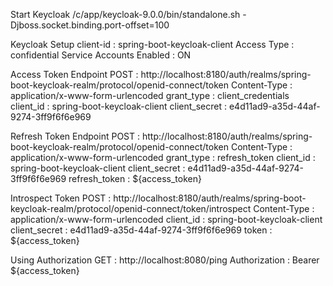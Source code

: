 Start Keycloak
/c/app/keycloak-9.0.0/bin/standalone.sh -Djboss.socket.binding.port-offset=100

Keycloak Setup
client-id : spring-boot-keycloak-client
Access Type : confidential
Service Accounts Enabled : ON

Access Token Endpoint
POST : http://localhost:8180/auth/realms/spring-boot-keycloak-realm/protocol/openid-connect/token
Content-Type : application/x-www-form-urlencoded
grant_type : client_credentials
client_id : spring-boot-keycloak-client
client_secret : e4d11ad9-a35d-44af-9274-3ff9f6f6e969

Refresh Token Endpoint
POST : http://localhost:8180/auth/realms/spring-boot-keycloak-realm/protocol/openid-connect/token
Content-Type : application/x-www-form-urlencoded
grant_type : refresh_token
client_id : spring-boot-keycloak-client
client_secret : e4d11ad9-a35d-44af-9274-3ff9f6f6e969
refresh_token : ${access_token}

Introspect Token
POST : http://localhost:8180/auth/realms/spring-boot-keycloak-realm/protocol/openid-connect/token/introspect
Content-Type : application/x-www-form-urlencoded
client_id : spring-boot-keycloak-client
client_secret : e4d11ad9-a35d-44af-9274-3ff9f6f6e969
token : ${access_token}

Using Authorization
GET : http://localhost:8080/ping
Authorization : Bearer ${access_token}
